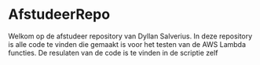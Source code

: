 # AfstudeerRepo
Welkom op de afstudeer repository van Dyllan Salverius. In deze repository is alle code te vinden die gemaakt is voor het testen van de AWS Lambda functies. De resulaten van de code is te vinden in de scriptie zelf 
